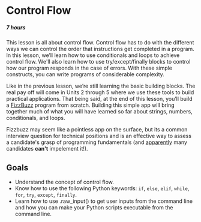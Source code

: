 [//]: <> (author: Benjamin White)
[//]: <> (type: intro)

# Control Flow
##### 7 hours

This lesson is all about control flow. Control flow has to do with the different ways we can control the order that instructions get completed in a program. In this lesson, we’ll learn how to use conditionals and loops to achieve control flow. We'll also learn how to use try/except/finally blocks to control how our program responds in the case of errors. With these simple constructs, you can write programs of considerable complexity.

Like in the previous lesson, we’re still learning the basic building blocks. The real pay off will come in Units 2 through 5 where we use these tools to build practical applications. That being said, at the end of this lesson, you’ll build a [FizzBuzz](http://en.wikipedia.org/wiki/Fizz_buzz) program from scratch. Building this simple app will bring together much of what you will have learned so far about strings, numbers, conditionals, and loops. 

Fizzbuzz may seem like a pointless app on the surface, but its a common interview question for technical positions and is an effective way to assess a candidate's grasp of programming fundamentals (and [apparently](http://blog.codinghorror.com/why-cant-programmers-program/) many candidates **can't** impelement it!).

## Goals

- Understand the concept of control flow.
- Know how to use the following Python keywords: `if`, `else`, `elif`, `while`, `for`, `try`, `except`, `finally`.
- Learn how to use .raw_input() to get user inputs from the command line and how you can make your Python scripts executable from the command line.